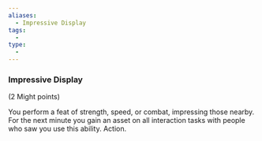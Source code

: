 ```yaml
---
aliases:
  - Impressive Display
tags:
  - 
type:
  - 
---
```

### Impressive Display

(2 Might points)

You perform a feat of strength, speed, or combat, impressing those nearby. For the next minute you gain an asset on all interaction tasks with people who saw you use this ability. Action.